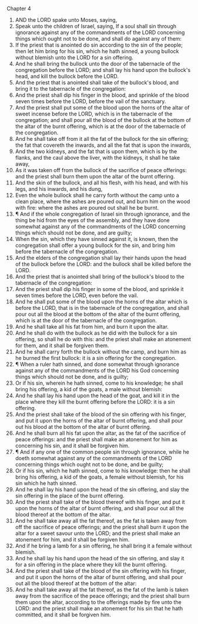

Chapter 4

1. AND the LORD spake unto Moses, saying,
2. Speak unto the children of Israel, saying, If a soul shall sin through ignorance against any of the commandments of the LORD concerning things which ought not to be done, and shall do against any of them:
3. If the priest that is anointed do sin according to the sin of the people; then let him bring for his sin, which he hath sinned, a young bullock without blemish unto the LORD for a sin offering.
4. And he shall bring the bullock unto the door of the tabernacle of the congregation before the LORD; and shall lay his hand upon the bullock's head, and kill the bullock before the LORD.
5. And the priest that is anointed shall take of the bullock's blood, and bring it to the tabernacle of the congregation:
6. And the priest shall dip his finger in the blood, and sprinkle of the blood seven times before the LORD, before the vail of the sanctuary.
7. And the priest shall put some of the blood upon the horns of the altar of sweet incense before the LORD, which is in the tabernacle of the congregation; and shall pour all the blood of the bullock at the bottom of the altar of the burnt offering, which is at the door of the tabernacle of the congregation.
8. And he shall take off from it all the fat of the bullock for the sin offering; the fat that covereth the inwards, and all the fat that is upon the inwards,
9. And the two kidneys, and the fat that is upon them, which is by the flanks, and the caul above the liver, with the kidneys, it shall he take away,
10. As it was taken off from the bullock of the sacrifice of peace offerings: and the priest shall burn them upon the altar of the burnt offering.
11. And the skin of the bullock, and all his flesh, with his head, and with his legs, and his inwards, and his dung,
12. Even the whole bullock shall he carry forth without the camp unto a clean place, where the ashes are poured out, and burn him on the wood with fire: where the ashes are poured out shall he be burnt.
13. ¶ And if the whole congregation of Israel sin through ignorance, and the thing be hid from the eyes of the assembly, and they have done somewhat against any of the commandments of the LORD concerning things which should not be done, and are guilty;
14. When the sin, which they have sinned against it, is known, then the congregation shall offer a young bullock for the sin, and bring him before the tabernacle of the congregation.
15. And the elders of the congregation shall lay their hands upon the head of the bullock before the LORD: and the bullock shall be killed before the LORD.
16. And the priest that is anointed shall bring of the bullock's blood to the tabernacle of the congregation:
17. And the priest shall dip his finger in some of the blood, and sprinkle it seven times before the LORD, even before the vail.
18. And he shall put some of the blood upon the horns of the altar which is before the LORD, that is in the tabernacle of the congregation, and shall pour out all the blood at the bottom of the altar of the burnt offering, which is at the door of the tabernacle of the congregation.
19. And he shall take all his fat from him, and burn it upon the altar.
20. And he shall do with the bullock as he did with the bullock for a sin offering, so shall he do with this: and the priest shall make an atonement for them, and it shall be forgiven them.
21. And he shall carry forth the bullock without the camp, and burn him as he burned the first bullock: it is a sin offering for the congregation.
22. ¶ When a ruler hath sinned, and done somewhat through ignorance against any of the commandments of the LORD his God concerning things which should not be done, and is guilty;
23. Or if his sin, wherein he hath sinned, come to his knowledge; he shall bring his offering, a kid of the goats, a male without blemish:
24. And he shall lay his hand upon the head of the goat, and kill it in the place where they kill the burnt offering before the LORD: it is a sin offering.
25. And the priest shall take of the blood of the sin offering with his finger, and put it upon the horns of the altar of burnt offering, and shall pour out his blood at the bottom of the altar of burnt offering.
26. And he shall burn all his fat upon the altar, as the fat of the sacrifice of peace offerings: and the priest shall make an atonement for him as concerning his sin, and it shall be forgiven him.
27. ¶ And if any one of the common people sin through ignorance, while he doeth somewhat against any of the commandments of the LORD concerning things which ought not to be done, and be guilty;
28. Or if his sin, which he hath sinned, come to his knowledge: then he shall bring his offering, a kid of the goats, a female without blemish, for his sin which he hath sinned.
29. And he shall lay his hand upon the head of the sin offering, and slay the sin offering in the place of the burnt offering.
30. And the priest shall take of the blood thereof with his finger, and put it upon the horns of the altar of burnt offering, and shall pour out all the blood thereof at the bottom of the altar.
31. And he shall take away all the fat thereof, as the fat is taken away from off the sacrifice of peace offerings; and the priest shall burn it upon the altar for a sweet savour unto the LORD; and the priest shall make an atonement for him, and it shall be forgiven him.
32. And if he bring a lamb for a sin offering, he shall bring it a female without blemish.
33. And he shall lay his hand upon the head of the sin offering, and slay it for a sin offering in the place where they kill the burnt offering.
34. And the priest shall take of the blood of the sin offering with his finger, and put it upon the horns of the altar of burnt offering, and shall pour out all the blood thereof at the bottom of the altar:
35. And he shall take away all the fat thereof, as the fat of the lamb is taken away from the sacrifice of the peace offerings; and the priest shall burn them upon the altar, according to the offerings made by fire unto the LORD: and the priest shall make an atonement for his sin that he hath committed, and it shall be forgiven him.

